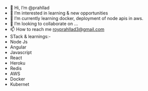 - 👋 Hi, I’m @prahllad
- 👀 I’m interested in learning & new opportunities
- 🌱 I’m currently learning docker, deployment of node apis in aws.
- 💞️ I’m looking to collaborate on ...
- 📫 How to reach me royprahllad3@gmail.com
- STack & learnings:-
- Node Js
- Angular
- Javascript
- React
- Heroku
- Redis
- AWS
- Docker
- Kubernet

<!---
prahllad/prahllad is a ✨ special ✨ repository because its `README.md` (this file) appears on your GitHub profile.
You can click the Preview link to take a look at your changes.
--->
